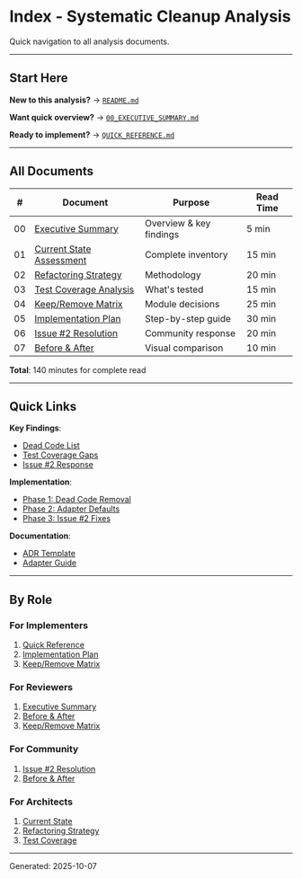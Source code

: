 # Index - Systematic Cleanup Analysis

Quick navigation to all analysis documents.

---

## Start Here

**New to this analysis?** → [`README.md`](README.md)

**Want quick overview?** → [`00_EXECUTIVE_SUMMARY.md`](00_EXECUTIVE_SUMMARY.md)

**Ready to implement?** → [`QUICK_REFERENCE.md`](QUICK_REFERENCE.md)

---

## All Documents

| # | Document | Purpose | Read Time |
|---|----------|---------|-----------|
| 00 | [Executive Summary](00_EXECUTIVE_SUMMARY.md) | Overview & key findings | 5 min |
| 01 | [Current State Assessment](01_current_state_assessment.md) | Complete inventory | 15 min |
| 02 | [Refactoring Strategy](02_refactoring_strategy.md) | Methodology | 20 min |
| 03 | [Test Coverage Analysis](03_test_coverage_gap_analysis.md) | What's tested | 15 min |
| 04 | [Keep/Remove Matrix](04_keep_remove_decision_matrix.md) | Module decisions | 25 min |
| 05 | [Implementation Plan](05_implementation_plan.md) | Step-by-step guide | 30 min |
| 06 | [Issue #2 Resolution](06_issue_2_resolution.md) | Community response | 20 min |
| 07 | [Before & After](07_architecture_before_after.md) | Visual comparison | 10 min |

**Total**: 140 minutes for complete read

---

## Quick Links

**Key Findings**:
- [Dead Code List](04_keep_remove_decision_matrix.md#removal-candidates-delete-)
- [Test Coverage Gaps](03_test_coverage_gap_analysis.md#what-is-not-tested--gaps)
- [Issue #2 Response](06_issue_2_resolution.md#detailed-responses-to-each-concern)

**Implementation**:
- [Phase 1: Dead Code Removal](05_implementation_plan.md#phase-1-dead-code-removal-90-minutes)
- [Phase 2: Adapter Defaults](05_implementation_plan.md#phase-2-fix-adapter-defaults-60-minutes)
- [Phase 3: Issue #2 Fixes](05_implementation_plan.md#phase-3-issue-2-simplifications-120-minutes)

**Documentation**:
- [ADR Template](02_refactoring_strategy.md#doc-41-add-adr-for-workerstarter-pattern)
- [Adapter Guide](02_refactoring_strategy.md#doc-42-adapter-selection-guide)

---

## By Role

### For Implementers
1. [Quick Reference](QUICK_REFERENCE.md)
2. [Implementation Plan](05_implementation_plan.md)
3. [Keep/Remove Matrix](04_keep_remove_decision_matrix.md)

### For Reviewers
1. [Executive Summary](00_EXECUTIVE_SUMMARY.md)
2. [Before & After](07_architecture_before_after.md)
3. [Keep/Remove Matrix](04_keep_remove_decision_matrix.md)

### For Community
1. [Issue #2 Resolution](06_issue_2_resolution.md)
2. [Before & After](07_architecture_before_after.md)

### For Architects
1. [Current State](01_current_state_assessment.md)
2. [Refactoring Strategy](02_refactoring_strategy.md)
3. [Test Coverage](03_test_coverage_gap_analysis.md)

---

Generated: 2025-10-07

